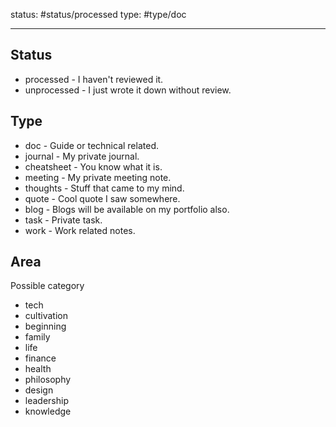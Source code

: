 
status: #status/processed 
type: #type/doc 

---


## Status

- processed - I haven't reviewed it.
- unprocessed - I just wrote it down without review.


## Type

- doc - Guide or technical related.
- journal - My private journal.
- cheatsheet - You know what it is.
- meeting - My private meeting note.
- thoughts - Stuff that came to my mind.
- quote - Cool quote I saw somewhere.
- blog - Blogs will be available on my portfolio also.
- task - Private task.
- work - Work related notes.


## Area

Possible category

- tech
- cultivation
- beginning
- family
- life
- finance
- health
- philosophy
- design
- leadership
- knowledge